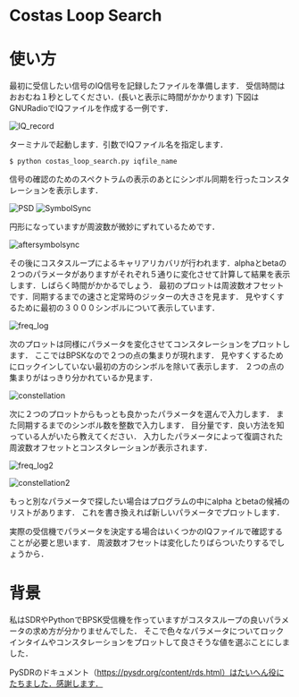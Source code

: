 # Costas Loop Search

# 使い方

最初に受信したい信号のIQ信号を記録したファイルを準備します．
受信時間はおおむね１秒としてください．(長いと表示に時間がかかります)
下図はGNURadioでIQファイルを作成する一例です．

![IQ_record](/image/IQ_record.png)

ターミナルで起動します．引数でIQファイル名を指定します．
~~~
$ python costas_loop_search.py iqfile_name
~~~
信号の確認のためのスペクトラムの表示のあとにシンボル同期を行ったコンスタレーションを表示します．

![PSD](/image/psd.png)
![SymbolSync](/image/after_symbolsync.png)

円形になっていますが周波数が微妙にずれているためです．

![aftersymbolsync](/image/after_symbolsync.png)

その後にコスタスループによるキャリアリカバリが行われます．alphaとbetaの２つのパラメータがありますがそれぞれ５通りに変化させて計算して結果を表示します．しばらく時間がかかるでしょう．
最初のプロットは周波数オフセットです．同期するまでの速さと定常時のジッターの大きさを見ます．
見やすくするために最初の３０００シンボルについて表示しています．

![freq_log](/image/freq_log.png)

次のプロットは同様にパラメータを変化させてコンスタレーションをプロットします．
ここではBPSKなので２つの点の集まりが現れます．
見やすくするためにロックインしていない最初の方のシンボルを除いて表示します．
２つの点の集まりがはっきり分かれているか見ます．

![constellation](/image/constellation.png)

次に２つのプロットからもっとも良かったパラメータを選んで入力します．
また同期するまでのシンボル数を整数で入力します．
目分量です．良い方法を知っている人がいたら教えてください．
入力したパラメータによって復調された周波数オフセットとコンスタレーションが表示されます．

![freq_log2](/image/freq_log2.png)

![constellation2](/image/constellation2.png)

もっと別なパラメータで探したい場合はプログラムの中にalpha とbetaの候補のリストがあります．
これを書き換えれば新しいパラメータでプロットします．

実際の受信機でパラメータを決定する場合はいくつかのIQファイルで確認することが必要と思います．
周波数オフセットは変化したりばらついたりするでしょうから．

# 背景

私はSDRやPythonでBPSK受信機を作っていますがコスタスループの良いパラメータの求め方が分かりませんでした．
そこで色々なパラメータについてロックインタイムやコンスタレーションをプロットして良さそうな値を選ぶことにしました．

PySDRのドキュメント（https://pysdr.org/content/rds.html）はたいへん役にたちました．感謝します．
